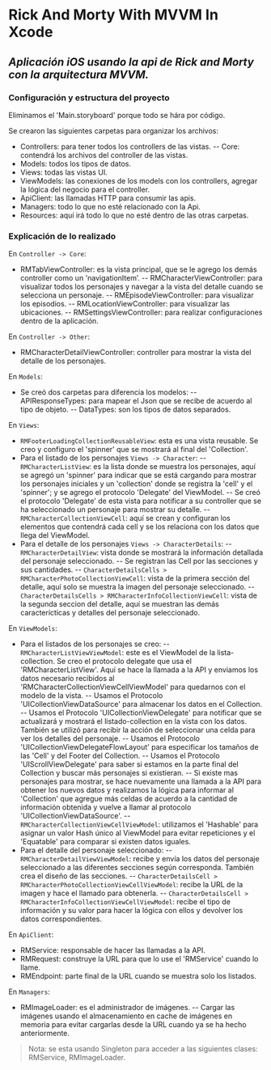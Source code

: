 # Rick And Morty With MVVM In Xcode
## _Aplicación iOS usando la api de Rick and Morty con la arquitectura MVVM._

### Configuración y estructura del proyecto
Eliminamos el 'Main.storyboard' porque todo se hára por código.

Se crearon las siguientes carpetas para organizar los archivos:
- Controllers: para tener todos los controllers de las vistas.
-- Core: contendrá los archivos del controller de las vistas.
- Models: todos los tipos de datos.
- Views: todas las vistas UI.
- ViewModels: las conexiones de los models con los controllers, agregar la lógica del negocio para el controller.
- ApiClient: las llamadas HTTP para consumir las apis.
- Managers: todo lo que no esté relacionado con la Api.
- Resources: aquí irá todo lo que no esté dentro de las otras carpetas.

### Explicación de lo realizado

En `Controller -> Core`:
- RMTabViewController: es la vista principal, que se le agrego los demás controller como un 'navigationItem’.
-- RMCharacterViewController: para visualizar todos los personajes y navegar a la vista del detalle cuando se selecciona un personaje.
-- RMEpisodeViewController: para visualizar los episodios.
-- RMLocationViewController: para visualizar las ubicaciones.
-- RMSettingsViewController: para realizar configuraciones dentro de la aplicación.

En `Controller -> Other`:
- RMCharacterDetailViewController: controller para mostrar la vista del detalle de los personajes.

En `Models`:
- Se creó dos carpetas para diferencia los modelos:
-- APIResponseTypes: para mapear el Json que se recibe de acuerdo al tipo de objeto.
-- DataTypes: son los tipos de datos separados.

En `Views`:
- `RMFooterLoadingCollectionReusableView`: esta es una vista reusable. Se creo y configuro el 'spinner' que se mostrará al final del 'Collection'.
- Para el listado de los personajes `Views -> Character`:
-- `RMCharacterListView`: es la lista donde se muestra los personajes, aquí se agregó un 'spinner' para indicar que se está cargando para mostrar los personajes iniciales y un 'collection' donde se registra la 'cell' y el 'spinner'; y se agrego el protocolo 'Delegate' del ViewModel.
-- Se creó el protocolo 'Delegate' de esta vista para notificar a su controller que se ha seleccionado un personaje para mostrar su detalle.
-- `RMCharacterCollectionViewCell`: aquí se crean y configuran los elementos que contendrá cada cell y se los relaciona con los datos que llega del ViewModel.
- Para el detalle de los personajes `Views -> CharacterDetails`:
-- `RMCharacterDetailView`: vista donde se mostrará la información detallada del personaje seleccionado.
-- Se registran las Cell por las secciones y sus cantidades.
-- `CharacterDetailsCells > RMCharacterPhotoCollectionViewCell`: vista de la primera sección del detalle, aquí solo se muestra la imagen del personaje seleccionado.
-- `CharacterDetailsCells > RMCharacterInfoCollectionViewCell`: vista de la segunda seccion del detalle, aquí se muestran las demás caracterícticas y detalles del personaje seleccionado.

En `ViewModels`:
- Para el listados de los personajes se creo:
-- `RMCharacterListViewViewModel`: este es el ViewModel de la lista-collection. Se creo el protocolo delegate que usa el 'RMCharacterListView'. Aquí se hace la llamada a la API y enviamos los datos necesario recibidos al 'RMCharacterCollectionViewCellViewModel' para quedarnos con el modelo de la vista.
-- Usamos el Protocolo 'UICollectionViewDataSource' para almacenar los datos en el Collection.
-- Usamos el Protocolo 'UICollectionViewDelegate' para notificar que se actualizará y mostrará el listado-collection en la vista con los datos. También se utilizó para recibir la acción de seleccionar una celda para ver los detalles del personaje.
-- Usamos el Protocolo 'UICollectionViewDelegateFlowLayout' para especificar los tamaños de las 'Cell' y del Footer del Collection.
-- Usamos el Protocolo 'UIScrollViewDelegate' para saber si estamos en la parte final del Collection y buscar más personajes si existieran.
-- Si existe mas personajes para mostrar, se hace nuevamente una llamada a la API para obtener los nuevos datos y realizamos la lógica para informar al 'Collection' que agregue más celdas de acuerdo a la cantidad de información obtenida y vuelve a llamar al protocolo 'UICollectionViewDataSource'.
-- `RMCharacterCollectionViewCellViewModel`: utilizamos el 'Hashable' para asignar un valor Hash único al ViewModel para evitar repeticiones y el 'Equatable' para comparar si existen datos iguales.
- Para el detalle del personaje seleccionado:
-- `RMCharacterDetailViewViewModel`: recibe y envía los datos del personaje seleccionado a las diferentes secciones según corresponda. También crea el diseño de las secciones.
-- `CharacterDetailsCell > RMCharacterPhotoCollectionViewCellViewModel`: recibe la URL de la imagen y hace el llamado para obtenerla.
-- `CharacterDetailsCell > RMCharacterInfoCollectionViewCellViewModel`: recibe el tipo de información y su valor para hacer la lógica con ellos y devolver los datos correspondientes.

En `ApiClient`:
- RMService: responsable de hacer las llamadas a la API.
- RMRequest: construye la URL para que lo use el 'RMService' cuando lo llame.
- RMEndpoint: parte final de la URL cuando se muestra solo los listados.

En `Managers`:
- RMImageLoader: es el administrador de imágenes.
-- Cargar las imágenes usando el almacenamiento en cache de imágenes en memoria para evitar cargarlas desde la URL cuando ya se ha hecho anteriormente.

> Nota: se esta usando Singleton para acceder a las siguientes clases: RMService, RMImageLoader.
